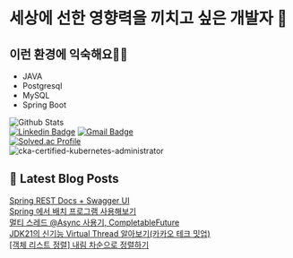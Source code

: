 # 세상에 선한 영향력을 끼치고 싶은 개발자 👋

## 이런 환경에 익숙해요✍🏼
- JAVA
- Postgresql
- MySQL
- Spring Boot

![Github Stats](https://github-readme-stats.vercel.app/api?username=rlarudgkswkd&show_icons=true)  
[![Linkedin Badge](https://img.shields.io/badge/-LinkedIn-blue?style=flat-square&logo=Linkedin&logoColor=white&link=https://www.linkedin.com/in/kyeong-han-kim-a1932ab4/)](https://www.linkedin.com/in/kyeong-han-kim-a1932ab4/) [![Gmail Badge](https://img.shields.io/badge/Gmail-d14836?style=flat-square&logo=Gmail&logoColor=white&link=mailto:rlarudgkswkd@gmail.com)](mailto:rlarudgkswkd@gmail.com)  
[![Solved.ac Profile](http://mazassumnida.wtf/api/v2/generate_badge?boj=rlarudgkswkd)](https://solved.ac/rlarudgkswkd/)  
![cka-certified-kubernetes-administrator](https://github.com/rlarudgkswkd/rlarudgkswkd/assets/48428850/0e3b6b5f-4d3c-4110-8419-7dca82d1183d)  

## 📕 Latest Blog Posts

<a href=https://honeybuzz-bee.tistory.com/18>Spring REST Docs + Swagger UI</a></br><a href=https://honeybuzz-bee.tistory.com/17>Spring 에서 배치 프로그램 사용해보기</a></br><a href=https://honeybuzz-bee.tistory.com/16>멀티 스레드 @Async 사용기, CompletableFuture</a></br><a href=https://honeybuzz-bee.tistory.com/15>JDK21의 신기능 Virtual Thread 알아보기(카카오 테크 밋업)</a></br><a href=https://honeybuzz-bee.tistory.com/14>[객체 리스트 정렬] 내림 차순으로 정렬하기</a></br>